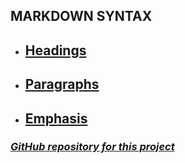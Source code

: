 ## MARKDOWN SYNTAX

* ## [Headings](/Headings.md/)

* ## [Paragraphs](/Paragraphs.md/)

* ## [Emphasis](/Emphasis.md/)

### [_GitHub repository for this project_](https://github.com/Nickeld28/Learning_Markdown)
